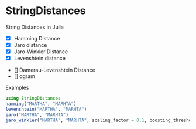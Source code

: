 # StringDistances
String Distances in Julia

- [x] Hamming Distance
- [x] Jaro distance
- [x] Jaro-Winkler Distance
- [x] Levenshtein distance
- [] Damerau-Levenshtein Distance
- [] qgram


Examples
```julia
using StringDistances
hamming("MARTHA", "MARHTA")
levenshtein("MARTHA", "MARHTA")
jaro("MARTHA", "MARHTA")
jaro_winkler("MARTHA", "MARHTA"; scaling_factor = 0.1, boosting_threshold = 0.7, long_threshold = 5)
```

